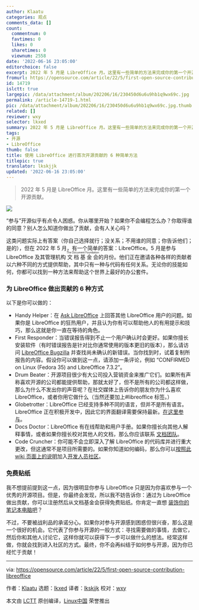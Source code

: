 ```yaml
---
author: Klaatu
categories: 观点
comments_data: []
count:
  commentnum: 0
  favtimes: 0
  likes: 0
  sharetimes: 0
  viewnum: 2558
date: '2022-06-16 23:05:00'
editorchoice: false
excerpt: 2022 年 5 月是 LibreOffice 月。这里有一些简单的方法来完成你的第一个开源贡献。
fromurl: https://opensource.com/article/22/5/first-open-source-contribution-libreoffice
id: 14719
islctt: true
largepic: /data/attachment/album/202206/16/230450d6u6u9hb1q9wx69c.jpg
permalink: /article-14719-1.html
pic: /data/attachment/album/202206/16/230450d6u6u9hb1q9wx69c.jpg.thumb.jpg
related: []
reviewer: wxy
selector: lkxed
summary: 2022 年 5 月是 LibreOffice 月。这里有一些简单的方法来完成你的第一个开源贡献。
tags:
- 开源
- LibreOffice
thumb: false
title: 使用 LibreOffice 进行首次开源贡献的 6 种简单方法
titlepic: true
translator: lkskjjk
updated: '2022-06-16 23:05:00'
---
```



> 
> 2022 年 5 月是 LibreOffice 月。这里有一些简单的方法来完成你的第一个开源贡献。
> 
> 
> 


![](/data/attachment/album/202206/16/230450d6u6u9hb1q9wx69c.jpg)


“参与”开源似乎有点令人困惑。你从哪里开始？如果你不会编程怎么办？你取得谁的同意？别人怎么知道你做出了贡献，会有人关心吗？


这类问题实际上有答案（你自己选择就行；没关系；不用谁的同意；你告诉他们；是的），但在 2022 年 5 月，有一个简单的答案：LibreOffice。5 月是参与 LibreOffice 及其管理机构 <ruby> 文档基金会 <rt>  The Document Foundation </rt></ruby> 的月份。他们正在邀请各种各样的贡献者以六种不同的方式提供帮助，其中只有一种与代码有任何关系。无论你的技能如何，你都可以找到一种方法来帮助这个世界上最好的办公套件。


### 为 LibreOffice 做出贡献的 6 种方式


以下是你可以做的：


* Handy Helper：在 [Ask LibreOffice](http://ask.libreoffice.org/) 上回答其他 LibreOffice 用户的问题。如果你是 LibreOffice 的狂热用户，并且认为你有可以帮助他人的有用提示和技巧，那么这就是你一直在等待的角色。
* First Responder：当错误报告得到不止一个用户确认时会更好。如果你擅长安装软件（有时错误报告是针对比你通常使用的版本更旧的版本），那么请访问 [LibreOffice Bugzilla](https://bugs.documentfoundation.org/buglist.cgi?bug_status=__open__&content=&no_redirect=1&order=changeddate%20DESC%2Cpriority%2Cbug_severity&product=&query_based_on=&query_format=specific) 并查找尚未确认的新错误。当你找到时，试着复制所报告的内容。假设你可以做到这一点，请添加一条评论，例如 “CONFIRMED on Linux (Fedora 35) and LibreOffice 7.3.2”。
* Drum Beater：开源项目很少有大公司投入营销资金来推广它们。如果所有声称喜欢开源的公司都能提供帮助，那就太好了，但不是所有的公司都这样做，那么为什么不发出你的声音呢？在社交媒体上告诉你的朋友你为什么喜欢 LibreOffice，或者你用它做什么（当然还要加上#libreoffice 标签。）
* Globetrotter：LibreOffice 已经支持多种不同的语言，但并不是所有语言。 LibreOffice 正在积极开发中，因此它的界面翻译需要保持最新。[在这里参与](https://www.libreoffice.org/community/localization/)。
* Docs Doctor：LibreOffice 有在线帮助和用户手册。如果你擅长向其他人解释事情，或者如果你擅长校对其他人的文档，那么你应该联系 [文档团队](https://www.libreoffice.org/community/docs-team)。
* Code Cruncher：你可能不会立即深入了解 LibreOffice 的代码库并进行重大更改，但这通常不是项目所需要的。如果你知道如何编码，那么你可以[按照此 wiki 页面上的说明](https://wiki.documentfoundation.org/Development/GetInvolved)加入[开发人员社区](https://www.libreoffice.org/community/developers/)。


### 免费贴纸


我不想提前提到这一点，因为很明显你参与 LibreOffice 只是因为你喜欢参与一个优秀的开源项目。但是，你最终会发现，所以我不妨告诉你：通过为 LibreOffice 做出贡献，你可以注册然后从文档基金会获得免费贴纸。你肯定一直想 [装饰你的笔记本电脑吧](https://opensource.com/business/15/11/open-source-stickers)？


不过，不要被战利品的承诺分心。如果你对参与开源感到困惑但很兴奋，那么这是一个很好的机会。它代表了你参与开源的一般方式：寻找需要做的事情，去做它，然后你和其他人讨论它，这样你就可以获得下一步可以做什么的想法。经常这样做，你就会找到进入社区的方式。最终，你不会再纠结于如何参与开源，因为你已经忙于贡献！




---


via: <https://opensource.com/article/22/5/first-open-source-contribution-libreoffice>


作者：[Klaatu](https://opensource.com/users/klaatu) 选题：[lkxed](https://github.com/lkxed) 译者：[lkskjjk](https://github.com/lkskjjk) 校对：[wxy](https://github.com/wxy)


本文由 [LCTT](https://github.com/LCTT/TranslateProject) 原创编译，[Linux中国](https://linux.cn/) 荣誉推出
